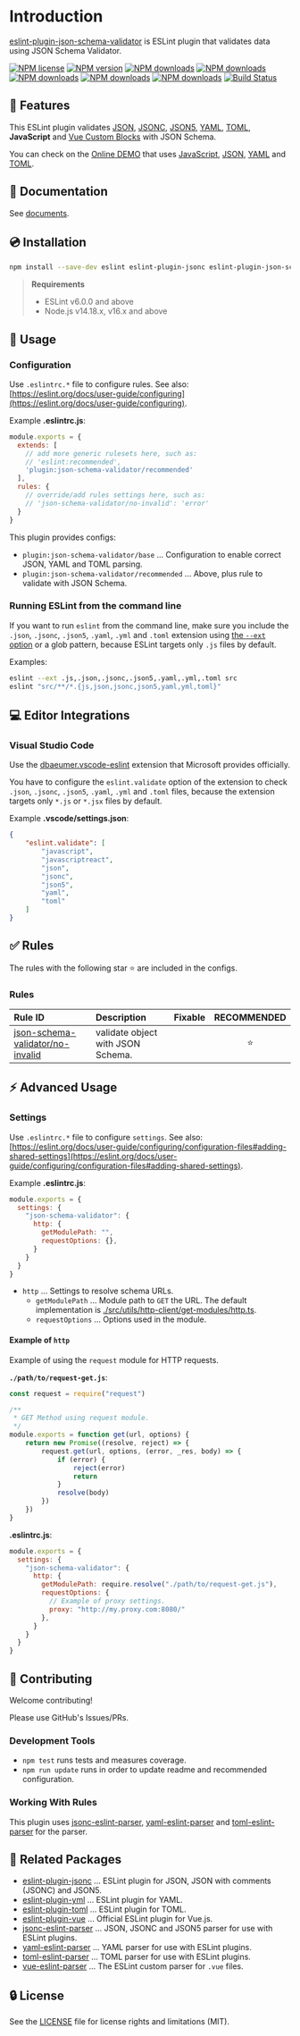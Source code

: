 # Introduction

[eslint-plugin-json-schema-validator](https://www.npmjs.com/package/eslint-plugin-json-schema-validator) is ESLint plugin that validates data using JSON Schema Validator.

[![NPM license](https://img.shields.io/npm/l/eslint-plugin-json-schema-validator.svg)](https://www.npmjs.com/package/eslint-plugin-json-schema-validator)
[![NPM version](https://img.shields.io/npm/v/eslint-plugin-json-schema-validator.svg)](https://www.npmjs.com/package/eslint-plugin-json-schema-validator)
[![NPM downloads](https://img.shields.io/badge/dynamic/json.svg?label=downloads&colorB=green&suffix=/day&query=$.downloads&uri=https://api.npmjs.org//downloads/point/last-day/eslint-plugin-json-schema-validator&maxAge=3600)](http://www.npmtrends.com/eslint-plugin-json-schema-validator)
[![NPM downloads](https://img.shields.io/npm/dw/eslint-plugin-json-schema-validator.svg)](http://www.npmtrends.com/eslint-plugin-json-schema-validator)
[![NPM downloads](https://img.shields.io/npm/dm/eslint-plugin-json-schema-validator.svg)](http://www.npmtrends.com/eslint-plugin-json-schema-validator)
[![NPM downloads](https://img.shields.io/npm/dy/eslint-plugin-json-schema-validator.svg)](http://www.npmtrends.com/eslint-plugin-json-schema-validator)
[![NPM downloads](https://img.shields.io/npm/dt/eslint-plugin-json-schema-validator.svg)](http://www.npmtrends.com/eslint-plugin-json-schema-validator)
[![Build Status](https://github.com/ota-meshi/eslint-plugin-json-schema-validator/workflows/CI/badge.svg?branch=main)](https://github.com/ota-meshi/eslint-plugin-json-schema-validator/actions?query=workflow%3ACI)

## :name_badge: Features

This ESLint plugin validates [JSON], [JSONC], [JSON5], [YAML], [TOML], **JavaScript** and [Vue Custom Blocks] with JSON Schema.

You can check on the [Online DEMO](https://ota-meshi.github.io/eslint-plugin-json-schema-validator/playground/) that uses [JavaScript](https://ota-meshi.github.io/eslint-plugin-json-schema-validator/playground/#eJxtUMtqwzAQ/JVFvYVIhtKToIf+QH8gysGx17aCveus1kkg5N/rJ02hKyHQaDQ7Ow9TxRa/8w6NNw5TG0mlcOdk9qbgckKzHSw4nBOTTUWDXW6veRvLXFkyYhtpvno4BIK5gkERlmD2v0ij2iefZZOMW2TSKICOpc621sHMH47zaS18nXhQ4F4jU/KwabDmtsPURFdHbYaTi7xK2L4d6kj2f7MytJheLLtGu/ZtlQ+0ywJ1XI4kh/eeRRN8wmMZAe+KVI4eDvDxDsd1MKSr3xhTnYRvCcWDyoAL/Fypc+8/ZLxMy4/Z3HKhl7AAkkosdHriqlpDgWegcZvnD5npj+8=), [JSON](https://ota-meshi.github.io/eslint-plugin-json-schema-validator/playground/#eJxtUF1vgzAM/CtR9lY1RJr6xNt+x9IHPlzIBDazTTsJ8d9LgHaVtiSylDvd2efJVlSDza0/GJAuopovIXRStdAX7lp0sS6U2CO5iOs3N58BzXqCBWbiYI+/SKs6SO59ssk2G1kMICNu/NaCq2BXwXmtzpmPkkY1NGgklNw8PEgL14O0MWuitmOZRdot3NCNTUT3/7A8diAvI2et9t3bbh/w4ANO28RLgh8FrCXYJZc5vZvz8cngNaHTI1vCSqabACdceYSNmp+StfEfEXynm+BgbwXjy74SLcqx0o2my2XfjZkDLs/Od5odhuU=), [YAML](https://ota-meshi.github.io/eslint-plugin-json-schema-validator/playground/#eJxtjkFuhDAMRa9ime0kSKOu2PUCvUDTRQADqYJNHTPTqurdO8CM1EXl1X/f3/7fOKRML3EmbNBTyYlNO/8V54wn7KTfeAWHAe9F2JVuojm6S8ypjyZas7jEu2zglVRFTxBwMltKU9dbxh+ZctsmLzrWj0cB3wJX4Bw8t7IayGJJuDTwSItFN1OZkh+TTWvrk9zDbsnrmNj930nXTOVPMz/ZnKv7+cD0acR9aQIDOHg63whfdtWqXAtpwAZMVwq8X9qtgPSxzeYFvEblgAcvpqmzg8swbBh/fgE9uHsQ) and [TOML](https://ota-meshi.github.io/eslint-plugin-json-schema-validator/playground/#eJxtjjFPxDAMhf9KlK6XdOCmSgyIHYnpBsKQtr7GKImr2GE58d/xcSAY2Pze82e/iz1jhqdYwE7W7w1EEFpbvFDJ9mAXWq/JYIAzVjFvTNXxkqBE9x4zrlGojZUc1i85mRfFqR1MsElk52kcr4y/Mazb4Klt4++rYF9DHYxz5mGmLoZ2Qao8mR+eJLoCnNBvKKnPHmm81XF77htW93+r1jPwn24+ScnD9/lQpUXUI9sjlRLNvRYGvgtWgzifcJWk3jFUhoI6nWNmUKVAhudOAmpK6+rZj0/iJXYT).

<!--DOCS_IGNORE_START-->

## :book: Documentation

See [documents](https://ota-meshi.github.io/eslint-plugin-json-schema-validator/).

## :cd: Installation

```bash
npm install --save-dev eslint eslint-plugin-jsonc eslint-plugin-json-schema-validator
```

> **Requirements**
>
> - ESLint v6.0.0 and above
> - Node.js v14.18.x, v16.x and above

<!--DOCS_IGNORE_END-->

## :book: Usage

<!--USAGE_SECTION_START-->
<!--USAGE_GUIDE_START-->

### Configuration

Use `.eslintrc.*` file to configure rules. See also: [https://eslint.org/docs/user-guide/configuring](https://eslint.org/docs/user-guide/configuring).

Example **.eslintrc.js**:

```js
module.exports = {
  extends: [
    // add more generic rulesets here, such as:
    // 'eslint:recommended',
    'plugin:json-schema-validator/recommended'
  ],
  rules: {
    // override/add rules settings here, such as:
    // 'json-schema-validator/no-invalid': 'error'
  }
}
```

This plugin provides configs:

- `plugin:json-schema-validator/base` ... Configuration to enable correct JSON, YAML and TOML parsing.
- `plugin:json-schema-validator/recommended` ... Above, plus rule to validate with JSON Schema.

### Running ESLint from the command line

If you want to run `eslint` from the command line, make sure you include the `.json`, `.jsonc`, `.json5`, `.yaml`, `.yml` and `.toml` extension using [the `--ext` option](https://eslint.org/docs/user-guide/configuring#specifying-file-extensions-to-lint) or a glob pattern, because ESLint targets only `.js` files by default.

Examples:

```bash
eslint --ext .js,.json,.jsonc,.json5,.yaml,.yml,.toml src
eslint "src/**/*.{js,json,jsonc,json5,yaml,yml,toml}"
```

## :computer: Editor Integrations

### Visual Studio Code

Use the [dbaeumer.vscode-eslint](https://marketplace.visualstudio.com/items?itemName=dbaeumer.vscode-eslint) extension that Microsoft provides officially.

You have to configure the `eslint.validate` option of the extension to check `.json`, `.jsonc`, `.json5`, `.yaml`, `.yml` and `.toml` files, because the extension targets only `*.js` or `*.jsx` files by default.

Example **.vscode/settings.json**:

```json
{
    "eslint.validate": [
        "javascript",
        "javascriptreact",
        "json",
        "jsonc",
        "json5",
        "yaml",
        "toml"
    ]
}
```

<!--USAGE_GUIDE_END-->
<!--USAGE_SECTION_END-->

## :white_check_mark: Rules

<!--RULES_SECTION_START-->

<!-- The `--fix` option on the [command line](https://eslint.org/docs/user-guide/command-line-interface#fixing-problems) automatically fixes problems reported by rules which have a wrench :wrench: below.   -->
The rules with the following star :star: are included in the configs.

<!--RULES_TABLE_START-->

### Rules

| Rule ID | Description | Fixable | RECOMMENDED |
|:--------|:------------|:-------:|:-----------:|
| [json-schema-validator/no-invalid](https://ota-meshi.github.io/eslint-plugin-json-schema-validator/rules/no-invalid.html) | validate object with JSON Schema. |  | :star: |

<!--RULES_TABLE_END-->
<!--RULES_SECTION_END-->

<!--DOCS_IGNORE_START-->

<!--ADVANCED_USAGE_GUIDE_START-->

## :zap: Advanced Usage

### Settings

Use `.eslintrc.*` file to configure `settings`. See also: [https://eslint.org/docs/user-guide/configuring/configuration-files#adding-shared-settings](https://eslint.org/docs/user-guide/configuring/configuration-files#adding-shared-settings).

Example **.eslintrc.js**:

```js
module.exports = {
  settings: {
    "json-schema-validator": {
      http: {
        getModulePath: "",
        requestOptions: {},
      }
    }
  }
}
```

- `http` ... Settings to resolve schema URLs.
  - `getModulePath` ... Module path to `GET` the URL. The default implementation is [./src/utils/http-client/get-modules/http.ts](https://github.com/ota-meshi/eslint-plugin-json-schema-validator/blob/main/src/utils/http-client/get-modules/http.ts).
  - `requestOptions` ... Options used in the module.

#### Example of `http`

Example of using the `request` module for HTTP requests.

**`./path/to/request-get.js`**:

```js
const request = require("request")

/**
 * GET Method using request module.
 */
module.exports = function get(url, options) {
    return new Promise((resolve, reject) => {
        request.get(url, options, (error, _res, body) => {
            if (error) {
                reject(error)
                return
            }
            resolve(body)
        })
    })
}
```

**.eslintrc.js**:

<!-- eslint-skip -->

```js
module.exports = {
  settings: {
    "json-schema-validator": {
      http: {
        getModulePath: require.resolve("./path/to/request-get.js"),
        requestOptions: {
          // Example of proxy settings.
          proxy: "http://my.proxy.com:8080/"
        },
      }
    }
  }
}
```

<!--ADVANCED_USAGE_GUIDE_END-->

## :beers: Contributing

Welcome contributing!

Please use GitHub's Issues/PRs.

### Development Tools

- `npm test` runs tests and measures coverage.  
- `npm run update` runs in order to update readme and recommended configuration.  

### Working With Rules

This plugin uses [jsonc-eslint-parser](https://github.com/ota-meshi/jsonc-eslint-parser), [yaml-eslint-parser](https://github.com/ota-meshi/yaml-eslint-parser) and [toml-eslint-parser](https://github.com/ota-meshi/toml-eslint-parser) for the parser.

<!--DOCS_IGNORE_END-->

## :couple: Related Packages

- [eslint-plugin-jsonc](https://github.com/ota-meshi/eslint-plugin-jsonc) ... ESLint plugin for JSON, JSON with comments (JSONC) and JSON5.
- [eslint-plugin-yml](https://github.com/ota-meshi/eslint-plugin-yml) ... ESLint plugin for YAML.
- [eslint-plugin-toml](https://github.com/ota-meshi/eslint-plugin-toml) ... ESLint plugin for TOML.
- [eslint-plugin-vue](https://eslint.vuejs.org/) ... Official ESLint plugin for Vue.js.
- [jsonc-eslint-parser](https://github.com/ota-meshi/jsonc-eslint-parser) ... JSON, JSONC and JSON5 parser for use with ESLint plugins.
- [yaml-eslint-parser](https://github.com/ota-meshi/yaml-eslint-parser) ... YAML parser for use with ESLint plugins.
- [toml-eslint-parser](https://github.com/ota-meshi/toml-eslint-parser) ... TOML parser for use with ESLint plugins.
- [vue-eslint-parser](https://github.com/vuejs/vue-eslint-parser) ... The ESLint custom parser for `.vue` files.

## :lock: License

See the [LICENSE](LICENSE) file for license rights and limitations (MIT).

[SchemaStore]: https://github.com/SchemaStore/schemastore
[JSON]: https://json.org/
[JSONC]: https://github.com/microsoft/node-jsonc-parser
[JSON5]: https://json5.org/
[YAML]: https://yaml.org/
[TOML]: https://toml.io/
[Vue Custom Blocks]: https://vue-loader.vuejs.org/guide/custom-blocks.html
